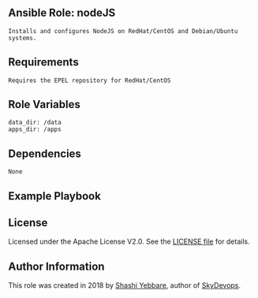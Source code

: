 ## Ansible Role: nodeJS

	Installs and configures NodeJS on RedHat/CentOS and Debian/Ubuntu systems.

## Requirements
	Requires the EPEL repository for RedHat/CentOS

## Role Variables
	data_dir: /data
	apps_dir: /apps


## Dependencies
	None

## Example Playbook



## License


Licensed under the Apache License V2.0. See the [LICENSE file](LICENSE) for details.

## Author Information


This role was created in 2018 by [Shashi Yebbare](https://www.skydevops.co.in/), author of [SkyDevops](https://www.skydevops.co.in/).
